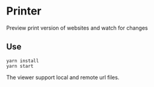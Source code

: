 # Printer

Preview print version of websites and watch for changes

## Use

```
yarn install
yarn start
```

The viewer support local and remote url files.
